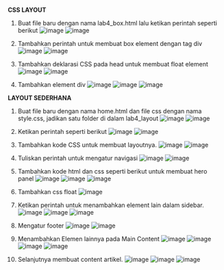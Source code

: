 <b>CSS LAYOUT</b>

1. Buat file baru dengan nama lab4_box.html lalu ketikan perintah seperti berikut
![image](https://user-images.githubusercontent.com/81254764/115258416-2cc2ec80-a15b-11eb-8d50-10fb8f5801d9.png)
![image](https://user-images.githubusercontent.com/81254764/115259141-d0140180-a15b-11eb-9d9b-fb5b37f71eb6.png)

2. Tambahkan perintah untuk membuat box element dengan tag div
![image](https://user-images.githubusercontent.com/81254764/115259497-26814000-a15c-11eb-9231-2022bbe9ab2a.png)
![image](https://user-images.githubusercontent.com/81254764/115259801-67795480-a15c-11eb-92fd-9566cebb23fb.png)

3. Tambahkan deklarasi CSS pada head untuk membuat float element
![image](https://user-images.githubusercontent.com/81254764/115260115-a909ff80-a15c-11eb-82ac-5a71b5d70623.png)
![image](https://user-images.githubusercontent.com/81254764/115260151-b0c9a400-a15c-11eb-9208-1673ea9e2990.png)

4. Tambahkan element div
![image](https://user-images.githubusercontent.com/81254764/115260568-1453d180-a15d-11eb-97d0-c9d9c8ce1adc.png)
![image](https://user-images.githubusercontent.com/81254764/115260708-32213680-a15d-11eb-811d-adfdfc44dc0b.png)
![image](https://user-images.githubusercontent.com/81254764/115260771-3ea58f00-a15d-11eb-96b3-0d8b6b9639eb.png)

<b>LAYOUT SEDERHANA</b>
1. Buat file baru dengan nama home.html dan file css dengan nama style.css, jadikan satu folder di dalam lab4_layout
![image](https://user-images.githubusercontent.com/81254764/115261771-1cf8d780-a15e-11eb-84f5-3e29b0760022.png)
![image](https://user-images.githubusercontent.com/81254764/115262535-d788da00-a15e-11eb-8d2e-6484120d649e.png)

2. Ketikan perintah seperti berikut
![image](https://user-images.githubusercontent.com/81254764/115263060-4bc37d80-a15f-11eb-9794-813fa42ab600.png)
![image](https://user-images.githubusercontent.com/81254764/115263139-5e3db700-a15f-11eb-948e-b1855c8669be.png)

3. Tambahkan kode CSS untuk membuat layoutnya.
![image](https://user-images.githubusercontent.com/81254764/115265110-1b7cde80-a161-11eb-9498-c1e7a6d0813e.png)
![image](https://user-images.githubusercontent.com/81254764/115265163-29326400-a161-11eb-9135-d27744526bca.png)

4. Tuliskan perintah untuk mengatur navigasi
![image](https://user-images.githubusercontent.com/81254764/115265517-80d0cf80-a161-11eb-911e-7b74ef5f565d.png)
![image](https://user-images.githubusercontent.com/81254764/115265564-8cbc9180-a161-11eb-8e6e-c8be241ddc8d.png)

5. Tambahkan kode html dan css seperti berikut untuk membuat hero panel
![image](https://user-images.githubusercontent.com/81254764/115266399-5fbcae80-a162-11eb-947e-4af22c54d12f.png)
![image](https://user-images.githubusercontent.com/81254764/115266616-8ed32000-a162-11eb-9679-c51a9ba5d36d.png)
![image](https://user-images.githubusercontent.com/81254764/115266674-998db500-a162-11eb-8aa6-580c07031fa4.png)

6. Tambahkan css float
![image](https://user-images.githubusercontent.com/81254764/115267120-03a65a00-a163-11eb-9179-b714a50687c4.png)

7. Ketikan perintah untuk menambahkan element lain dalam sidebar.
![image](https://user-images.githubusercontent.com/81254764/115267524-76afd080-a163-11eb-9b00-6dc112cbde55.png)
![image](https://user-images.githubusercontent.com/81254764/115267885-e2923900-a163-11eb-83c1-ea5e7eed22d9.png)
![image](https://user-images.githubusercontent.com/81254764/115267946-f5a50900-a163-11eb-9d60-2b4c91deaad7.png)

8. Mengatur footer
![image](https://user-images.githubusercontent.com/81254764/115268518-8bd92f00-a164-11eb-8aee-8b4f636d32fe.png)
![image](https://user-images.githubusercontent.com/81254764/115269274-554fe400-a165-11eb-8f2d-c9bac6cfd268.png)

9. Menambahkan Elemen lainnya pada Main Content
![image](https://user-images.githubusercontent.com/81254764/115270437-811f9980-a166-11eb-9fb3-d0cfe8095df0.png)
![image](https://user-images.githubusercontent.com/81254764/115271027-1c187380-a167-11eb-96ca-12222c3daa0c.png)
![image](https://user-images.githubusercontent.com/81254764/115271066-2470ae80-a167-11eb-92ea-a80d6da4d71f.png)
![image](https://user-images.githubusercontent.com/81254764/115271148-3eaa8c80-a167-11eb-8f4a-f95fb278a935.png)

10. Selanjutnya membuat content artikel.
![image](https://user-images.githubusercontent.com/81254764/115271918-09eb0500-a168-11eb-8c4e-cfe39678c94f.png)
![image](https://user-images.githubusercontent.com/81254764/115272198-546c8180-a168-11eb-9c7b-67f72829bfee.png)
![image](https://user-images.githubusercontent.com/81254764/115272322-77973100-a168-11eb-8d38-9ea5437c7908.png)
